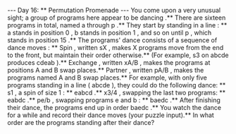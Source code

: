 --- Day 16: ** Permutation Promenade ---
You come upon a very unusual sight; a group of programs here appear to be
dancing
.**
There are sixteen programs in total, named
a
through
p
.** They start by standing in a
line
: **
a
stands in position
0
,
b
stands in position
1
, and so on until
p
, which stands in position
15
.**
The programs'
dance
consists of a sequence of
dance moves
: **
Spin
, written
sX
, makes
X
programs move from the end to the front, but maintain their order otherwise.** (For example,
s3
on
abcde
produces
cdeab
).**
Exchange
, written
xA/B
, makes the programs at positions
A
and
B
swap places.**
Partner
, written
pA/B
, makes the programs named
A
and
B
swap places.**
For example, with only five programs standing in a line (
abcde
), they could do the following dance: **
s1
, a spin of size
1
: **
eabcd
.**
x3/4
, swapping the last two programs: **
eabdc
.**
pe/b
, swapping programs
e
and
b
: **
baedc
.**
After finishing their dance, the programs end up in order
baedc
.**
You watch the dance for a while and record their dance moves (your puzzle input).**
In what order are the programs standing
after their dance?